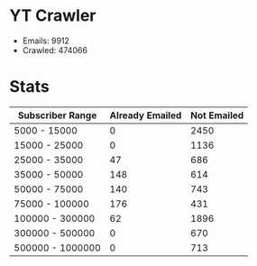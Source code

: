 # YT Crawler
- Emails: 9912
- Crawled: 474066

# Stats
| Subscriber Range  | Already Emailed | Not Emailed |
|-------|-------|-------|
| 5000 - 15000 | 0 | 2450 |
| 15000 - 25000 | 0 | 1136 |
| 25000 - 35000 | 47 | 686 |
| 35000 - 50000 | 148 | 614 |
| 50000 - 75000 | 140 | 743 |
| 75000 - 100000 | 176 | 431 |
| 100000 - 300000 | 62 | 1896 |
| 300000 - 500000 | 0 | 670 |
| 500000 - 1000000 | 0 | 713 |
